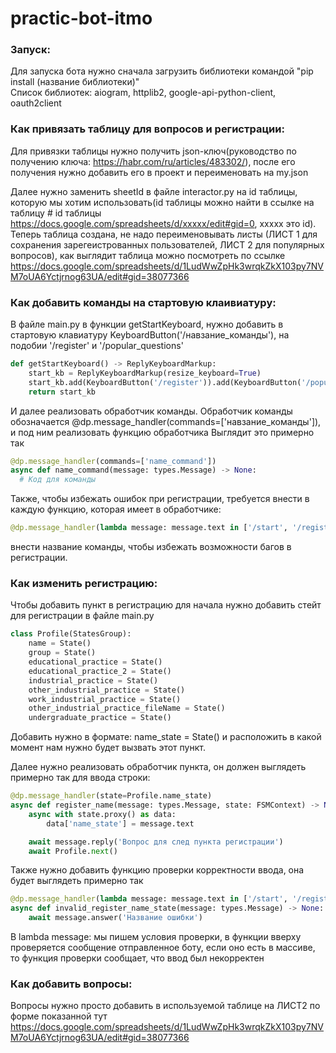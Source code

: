 # practic-bot-itmo
### Запуск:
Для запуска бота нужно сначала загрузить библиотеки командой "pip install (название библиотеки)" <br>
<a>Список библиотек: aiogram, httplib2, google-api-python-client, oauth2client</a>

### Как привязать таблицу для вопросов и регистрации:
Для привязки таблицы нужно получить json-ключ(руководство по получению ключа: https://habr.com/ru/articles/483302/), после его получения нужно добавить его в проект и переименовать на my.json <br>

Далее нужно заменить sheetId в файле interactor.py на id таблицы, которую мы хотим использовать(id таблицы можно найти в ссылке на таблицу # id таблицы https://docs.google.com/spreadsheets/d/xxxxx/edit#gid=0, xxxxx это id).
Теперь таблица создана, не надо переименовывать листы (ЛИСТ 1 для сохранения зарегеистрованных пользователей, ЛИСТ 2 для популярных вопросов), как выглядит таблица можно посмотреть по ссылке https://docs.google.com/spreadsheets/d/1LudWwZpHk3wrqkZkX103py7NVM7oUA6Yctjrnog63UA/edit#gid=38077366

### Как добавить команды на стартовую клаивиатуру:
В файле main.py в функции getStartKeyboard, нужно добавить в стартовую клавиатуру KeyboardButton('/навзание_команды'), на подобии '/register' и '/popular_questions'
```python
def getStartKeyboard() -> ReplyKeyboardMarkup:
    start_kb = ReplyKeyboardMarkup(resize_keyboard=True)
    start_kb.add(KeyboardButton('/register')).add(KeyboardButton('/popular_questions'))
    return start_kb
```
И далее реализовать обработчик команды. Обработчик команды обозначается @dp.message_handler(commands=['навзание_команды']), и под ним реализовать функцию обработчика
Выглядит это примерно так
```python
@dp.message_handler(commands=['name_command'])
async def name_command(message: types.Message) -> None:
  # Код для команды
```

Также, чтобы избежать ошибок при регистрации, требуется внести в каждую функцию, которая имеет в обработчике:
```python
@dp.message_handler(lambda message: message.text in ['/start', '/register', '/popular_questions'], ...)
```
внести название команды, чтобы избежать возможности багов в регистрации.

### Как изменить регистрацию:
Чтобы добавить пункт в регистрацию для начала нужно добавить стейт для регистрации в файле main.py
```python
class Profile(StatesGroup):
    name = State()
    group = State()
    educational_practice = State()
    educational_practice_2 = State()
    industrial_practice = State()
    other_industrial_practice = State()
    work_industrial_practice = State()
    other_industrial_practice_fileName = State()
    undergraduate_practice = State()
```
Добавить нужно в формате: name_state = State() и расположить в какой момент нам нужно будет вызвать этот пункт.

Далее нужно реализовать обработчик пункта, он должен выглядеть примерно так для ввода строки:
```python
@dp.message_handler(state=Profile.name_state)
async def register_name(message: types.Message, state: FSMContext) -> None:
    async with state.proxy() as data:
        data['name_state'] = message.text

    await message.reply('Вопрос для след пункта регистрации')
    await Profile.next()
```

Также нужно добавить функцию проверки корректности ввода, она будет выглядеть примерно так
```python
@dp.message_handler(lambda message: message.text in ['/start', '/register', '/popular_questions'], state=Profile.name_state)
async def invalid_register_name_state(message: types.Message) -> None:
    await message.answer('Название ошибки')
```
В lambda message: мы пишем условия проверки, в функции вверху проверяется сообщение отправленное боту, если оно есть в массиве, то функция проверки сообщает, что ввод был некорректен

### Как добавить вопросы:
Вопросы нужно просто добавить в используемой таблице на ЛИСТ2 по форме показанной тут https://docs.google.com/spreadsheets/d/1LudWwZpHk3wrqkZkX103py7NVM7oUA6Yctjrnog63UA/edit#gid=38077366

